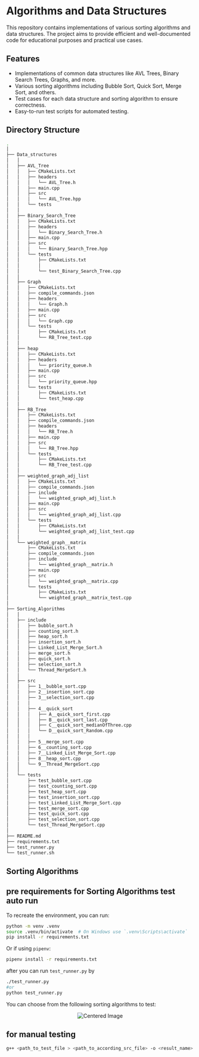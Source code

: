 # Algorithms and Data Structures

This repository contains implementations of various sorting algorithms and data structures. The project aims to provide efficient and well-documented code for educational purposes and practical use cases.

## Features

- Implementations of common data structures like AVL Trees, Binary Search Trees, Graphs, and more.
- Various sorting algorithms including Bubble Sort, Quick Sort, Merge Sort, and others.
- Test cases for each data structure and sorting algorithm to ensure correctness.
- Easy-to-run test scripts for automated testing.

## Directory Structure
```bash
.
│
├── Data_structures
│   │
│   ├── AVL_Tree
│   │   ├── CMakeLists.txt
│   │   ├── headers
│   │   │   └── AVL_Tree.h
│   │   ├── main.cpp
│   │   ├── src
│   │   │   └── AVL_Tree.hpp
│   │   └── tests
│   │
│   ├── Binary_Search_Tree
│   │   ├── CMakeLists.txt
│   │   ├── headers
│   │   │   └── Binary_Search_Tree.h
│   │   ├── main.cpp
│   │   ├── src
│   │   │   └── Binary_Search_Tree.hpp
│   │   └── tests
│   │       ├── CMakeLists.txt
│   │       │
│   │       └── test_Binary_Search_Tree.cpp
│   │
│   ├── Graph
│   │   ├── CMakeLists.txt
│   │   ├── compile_commands.json
│   │   ├── headers
│   │   │   └── Graph.h
│   │   ├── main.cpp
│   │   ├── src
│   │   │   └── Graph.cpp
│   │   └── tests
│   │       ├── CMakeLists.txt
│   │       └── RB_Tree_test.cpp
│   │
│   ├── heap
│   │   ├── CMakeLists.txt
│   │   ├── headers
│   │   │   └── priority_queue.h
│   │   ├── main.cpp
│   │   ├── src
│   │   │   └── priority_queue.hpp
│   │   └── tests
│   │       ├── CMakeLists.txt
│   │       └── test_heap.cpp
│   │
│   ├── RB_Tree
│   │   ├── CMakeLists.txt
│   │   ├── compile_commands.json
│   │   ├── headers
│   │   │   └── RB_Tree.h
│   │   ├── main.cpp
│   │   ├── src
│   │   │   └── RB_Tree.hpp
│   │   └── tests
│   │       ├── CMakeLists.txt
│   │       └── RB_Tree_test.cpp
│   │
│   ├── weighted_graph_adj_list
│   │   ├── CMakeLists.txt
│   │   ├── compile_commands.json
│   │   ├── include
│   │   │   └── weighted_graph_adj_list.h
│   │   ├── main.cpp
│   │   ├── src
│   │   │   └── weighted_graph_adj_list.cpp
│   │   └── tests
│   │       ├── CMakeLists.txt
│   │       └── weighted_graph_adj_list_test.cpp
│   │
│   └── weighted_graph__matrix
│       ├── CMakeLists.txt
│       ├── compile_commands.json
│       ├── include
│       │   └── weighted_graph__matrix.h
│       ├── main.cpp
│       ├── src
│       │   └── weighted_graph__matrix.cpp
│       └── tests
│           ├── CMakeLists.txt
│           └── weighted_graph__matrix_test.cpp
│
├── Sorting_Algorithms
│   │
│   ├── include
│   │   ├── bubble_sort.h
│   │   ├── counting_sort.h
│   │   ├── heap_sort.h
│   │   ├── insertion_sort.h
│   │   ├── Linked_List_Merge_Sort.h
│   │   ├── merge_sort.h
│   │   ├── quick_sort.h
│   │   ├── selection_sort.h
│   │   └── Thread_MergeSort.h
│   │
│   ├── src
│   │   ├── 1__bubble_sort.cpp
│   │   ├── 2__insertion_sort.cpp
│   │   ├── 3__selection_sort.cpp
│   │   │
│   │   ├── 4__quick_sort
│   │   │   ├── A__quick_sort_first.cpp
│   │   │   ├── B__quick_sort_last.cpp
│   │   │   ├── C__quick_sort_medianOfThree.cpp
│   │   │   └── D__quick_sort_Random.cpp
│   │   │
│   │   ├── 5__merge_sort.cpp
│   │   ├── 6__counting_sort.cpp
│   │   ├── 7__Linked_List_Merge_Sort.cpp
│   │   ├── 8__heap_sort.cpp
│   │   └── 9__Thread_MergeSort.cpp
│   │
│   └── tests
│       ├── test_bubble_sort.cpp
│       ├── test_counting_sort.cpp
│       ├── test_heap_sort.cpp
│       ├── test_insertion_sort.cpp
│       ├── test_Linked_List_Merge_Sort.cpp
│       ├── test_merge_sort.cpp
│       ├── test_quick_sort.cpp
│       ├── test_selection_sort.cpp
│       └── test_Thread_MergeSort.cpp
│
├── README.md
├── requirements.txt
├── test_runner.py
└── test_runner.sh


```
## Sorting Algorithms

## pre requirements for Sorting Algorithms test auto run

To recreate the environment, you can run:

``` bash
python -m venv .venv
source .venv/bin/activate  # On Windows use `.venv\Scripts\activate`
pip install -r requirements.txt
```

Or if using `pipenv`:

```bash
pipenv install -r requirements.txt
```


after you can run `test_runner.py` by

```bash
./test_runner.py
#or 
python test_runner.py
```
You can choose from the following sorting algorithms to test:
<p align="center">
  <img src="https://github.com/Aram-Vn/Algorithms_and_Data_structures/assets/118690340/0b0b01bf-563d-4271-895d-c1557dc655d3" alt="Centered Image">
</p>



## for manual testing

```bash
g++ <path_to_test_file > <path_to_according_src_file> -o <result_name>  -lgtest -lgtest_main -pthread
```
